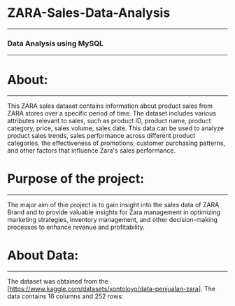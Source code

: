 # ZARA-Sales-Data-Analysis
------------------------------
### Data Analysis using MySQL
----------------------------
# About:
-------------------------
This ZARA sales dataset contains information about product sales from ZARA stores over a specific period of time. The dataset includes various attributes relevant to sales, such as product ID, product name, product category, price, sales volume, sales date. This data can be used to analyze product sales trends, sales performance across different product categories, the effectiveness of promotions, customer purchasing patterns, and other factors that influence Zara's sales performance.


# Purpose of the project:
---------------------------
The major aim of thie project is to gain insight into the sales data of ZARA Brand and to provide valuable insights for Zara management in optimizing marketing strategies, inventory management, and other decision-making processes to enhance revenue and profitability.



# About Data:
------------------
The dataset was obtained from the  [https://www.kaggle.com/datasets/xontoloyo/data-penjualan-zara]. The data contains 16 columns and 252 rows:
